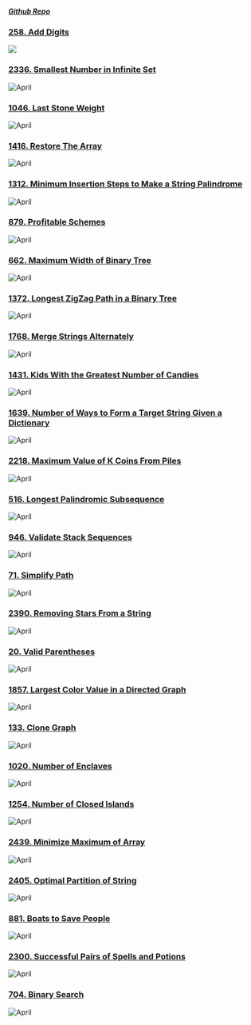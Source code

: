 <link rel="shortcut icon" type="image/x-icon" href="favicon.ico">

##### [Github Repo](https://github.com/vishxm/leetcoding-challenge)

<!--<p align="center"><a href="https://github.com/vishxm/leetcoding-challenge"><img src="https://www.pngmart.com/files/22/GitHub-PNG-Isolated-Picture.png" height=30></a></p> -->

### [258. Add Digits](https://leetcode.com/problems/add-digits/description/)
![](april/addDigits.png)

### [2336. Smallest Number in Infinite Set](https://leetcode.com/problems/smallest-number-in-infinite-set/)
![April](april/SmallestInfiniteSet.png)

### [1046. Last Stone Weight](https://leetcode.com/problems/last-stone-weight/)
![April](april/lastStoneWeight.png)

### [1416. Restore The Array](https://leetcode.com/problems/restore-the-array/description/)
![April](april/numberOfArrays.png)

### [1312. Minimum Insertion Steps to Make a String Palindrome](https://leetcode.com/problems/minimum-insertion-steps-to-make-a-string-palindrome/)
![April](april/minInsertions.png)

### [879. Profitable Schemes](https://leetcode.com/problems/profitable-schemes/)
![April](april/profitableSchemes.png)

### [662. Maximum Width of Binary Tree](https://leetcode.com/problems/maximum-width-of-binary-tree/)
![April](april/widthOfBinaryTree.png)

### [1372. Longest ZigZag Path in a Binary Tree](https://leetcode.com/problems/longest-zigzag-path-in-a-binary-tree/)
![April](april/longestZigZag.png)

### [1768. Merge Strings Alternately](https://leetcode.com/problems/merge-strings-alternately/description/)
![April](april/mergeAlternately.png)

### [1431. Kids With the Greatest Number of Candies](https://leetcode.com/problems/kids-with-the-greatest-number-of-candies/description/)
![April](april/kidsWithCandies.png)

### [1639. Number of Ways to Form a Target String Given a Dictionary](https://leetcode.com/problems/number-of-ways-to-form-a-target-string-given-a-dictionary/description/)
![April](april/numWays.png)

### [2218. Maximum Value of K Coins From Piles](https://leetcode.com/problems/maximum-value-of-k-coins-from-piles/)
![April](april/maxValueOfCoins.png)

### [516. Longest Palindromic Subsequence](https://leetcode.com/problems/longest-palindromic-subsequence/description/)
![April](april/longestPalindromeSubsequence.png)

### [946. Validate Stack Sequences](https://leetcode.com/problems/validate-stack-sequences/description/)
![April](april/validateStackSequence.png)

### [71. Simplify Path](https://leetcode.com/problems/simplify-path/description/)
![April](april/simplifyPath.png)

### [2390. Removing Stars From a String](https://leetcode.com/problems/removing-stars-from-a-string/description/)
![April](april/removingStarsFromAString.png)

### [20. Valid Parentheses](https://leetcode.com/problems/valid-parentheses/description/)
![April](april/validParathese.png)

### [1857. Largest Color Value in a Directed Graph](https://leetcode.com/problems/largest-color-value-in-a-directed-graph/)
![April](april/largestPathValue.png)

### [133. Clone Graph](https://leetcode.com/problems/clone-graph/)
![April](april/cloneGraph.png)

### [1020. Number of Enclaves](https://leetcode.com/problems/number-of-enclaves/)
![April](april/numberOfEnclaves.png)

### [1254. Number of Closed Islands](https://leetcode.com/problems/number-of-closed-islands/)
![April](april/numberOfClosedIslands.png)

### [2439. Minimize Maximum of Array](https://leetcode.com/problems/minimize-maximum-of-array/description/)
![April](april/minimiseMaximumOfArray.png)

### [2405. Optimal Partition of String](https://leetcode.com/problems/optimal-partition-of-string/)
![April](april/optimalPartitionOfString.png)

### [881. Boats to Save People](https://leetcode.com/problems/boats-to-save-people/)
![April](april/boatsToSavePeople.png)

### [2300. Successful Pairs of Spells and Potions](https://leetcode.com/problems/successful-pairs-of-spells-and-potions/)
![April](april/successfulPairsOfSpellsAndPotions.png)

### [704. Binary Search](https://leetcode.com/problems/binary-search/)
![April](april/binarySearch.png)
